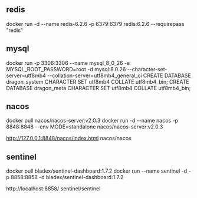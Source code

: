 ## redis
docker run -d --name redis-6.2.6 -p 6379:6379 redis:6.2.6 --requirepass "redis"

## mysql
docker run -p 3306:3306 --name mysql_8_0_26  -e MYSQL_ROOT_PASSWORD=root -d mysql:8.0.26    --character-set-server=utf8mb4 --collation-server=utf8mb4_general_ci
CREATE DATABASE dragon_system CHARACTER SET utf8mb4 COLLATE utf8mb4_bin;
CREATE DATABASE dragon_meta CHARACTER SET utf8mb4 COLLATE utf8mb4_bin;


## nacos
docker pull nacos/nacos-server:v2.0.3
docker run -d  --name nacos -p 8848:8848 --env MODE=standalone nacos/nacos-server:v2.0.3

http://127.0.0.1:8848/nacos/index.html
nacos/nacos

## sentinel
docker pull bladex/sentinel-dashboard:1.7.2
docker run --name sentinel  -d -p 8858:8858 -d  bladex/sentinel-dashboard:1.7.2

http://localhost:8858/
sentinel/sentinel